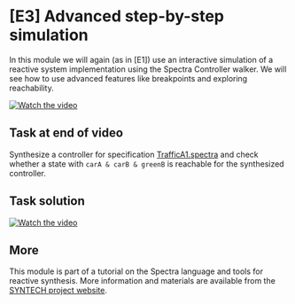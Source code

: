 # [E3] Advanced step-by-step simulation

In this module we will again (as in [E1]) use an interactive simulation of a reactive system implementation using the Spectra Controller walker. We will see how to use advanced features like breakpoints and exploring reachability.


[![Watch the video](https://img.youtube.com/vi/IDXhgs--VJw/hqdefault.jpg)](https://www.youtube.com/watch?v=IDXhgs--VJw&list=PLGyeoukah9Nbx1QquUmZGdLulFZIsiRlZ&index=19)


## Task at end of video

Synthesize a controller for specification [TrafficA1.spectra](TrafficA1.spectra) and check whether a state with `carA & carB & greenB` is reachable for the synthesized controller.



## Task solution

[![Watch the video](https://img.youtube.com/vi/7IH-VX17tfk/hqdefault.jpg)](https://www.youtube.com/watch?v=7IH-VX17tfk&list=PLGyeoukah9Nbx1QquUmZGdLulFZIsiRlZ&index=20)

## More
This module is part of a tutorial on the Spectra language and tools for reactive synthesis.  More information and materials are available from the [SYNTECH project website](http://smlab.cs.tau.ac.il/syntech/).